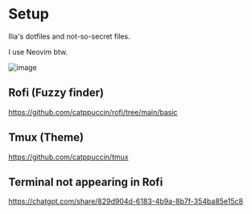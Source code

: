 # Setup
Ilia's dotfiles and not-so-secret files.

I use Neovim btw.

![image](https://github.com/iliaamiri/dotfiles/assets/37903573/2ea5ef92-aaa5-4f1f-adb4-7b9ce916d9a8)

## Rofi (Fuzzy finder)
https://github.com/catppuccin/rofi/tree/main/basic

## Tmux (Theme)
https://github.com/catppuccin/tmux

## Terminal not appearing in Rofi
https://chatgpt.com/share/829d904d-6183-4b9a-8b7f-354ba85e15c8
